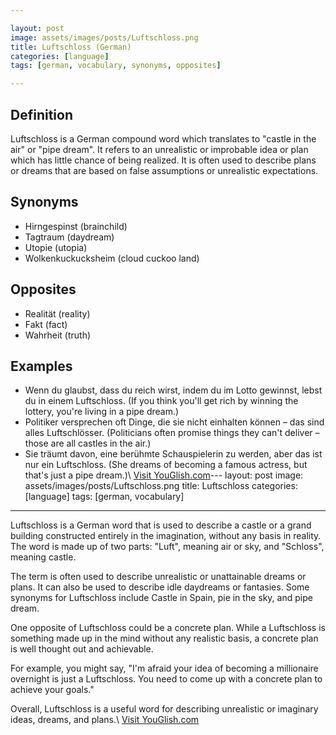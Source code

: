```yaml
---

layout: post
image: assets/images/posts/Luftschloss.png
title: Luftschloss (German)
categories: [language]
tags: [german, vocabulary, synonyms, opposites]

---
```


## Definition

Luftschloss is a German compound word which translates to "castle in the air" or "pipe dream". It refers to an unrealistic or improbable idea or plan which has little chance of being realized. It is often used to describe plans or dreams that are based on false assumptions or unrealistic expectations.

## Synonyms

- Hirngespinst (brainchild)
- Tagtraum (daydream)
- Utopie (utopia)
- Wolkenkuckucksheim (cloud cuckoo land)

## Opposites

- Realität (reality)
- Fakt (fact)
- Wahrheit (truth)

## Examples

- Wenn du glaubst, dass du reich wirst, indem du im Lotto gewinnst, lebst du in einem Luftschloss. (If you think you'll get rich by winning the lottery, you're living in a pipe dream.)
- Politiker versprechen oft Dinge, die sie nicht einhalten können – das sind alles Luftschlösser. (Politicians often promise things they can't deliver – those are all castles in the air.)
- Sie träumt davon, eine berühmte Schauspielerin zu werden, aber das ist nur ein Luftschloss. (She dreams of becoming a famous actress, but that's just a pipe dream.)\ <a id="yg-widget-0" class="youglish-widget" data-query="Luftschloss" data-lang="german" data-components="8412" data-auto-start="0" data-bkg-color="theme_light" data-title="How%20to%20pronounce%20Luftschloss%20in%20German"  rel="nofollow" href="https://youglish.com">Visit YouGlish.com</a><script async src="https://youglish.com/public/emb/widget.js" charset="utf-8"></script>---
layout: post
image: assets/images/posts/Luftschloss.png
title: Luftschloss
categories: [language]
tags: [german, vocabulary]
---

Luftschloss is a German word that is used to describe a castle or a grand building constructed entirely in the imagination, without any basis in reality. The word is made up of two parts: "Luft", meaning air or sky, and "Schloss", meaning castle.

The term is often used to describe unrealistic or unattainable dreams or plans. It can also be used to describe idle daydreams or fantasies. Some synonyms for Luftschloss include Castle in Spain, pie in the sky, and pipe dream.

One opposite of Luftschloss could be a concrete plan. While a Luftschloss is something made up in the mind without any realistic basis, a concrete plan is well thought out and achievable. 

For example, you might say, "I'm afraid your idea of becoming a millionaire overnight is just a Luftschloss. You need to come up with a concrete plan to achieve your goals." 

Overall, Luftschloss is a useful word for describing unrealistic or imaginary ideas, dreams, and plans.\ <a id="yg-widget-0" class="youglish-widget" data-query="Luftschloss" data-lang="german" data-components="8412" data-auto-start="0" data-bkg-color="theme_light" data-title="How%20to%20pronounce%20Luftschloss%20in%20German"  rel="nofollow" href="https://youglish.com">Visit YouGlish.com</a><script async src="https://youglish.com/public/emb/widget.js" charset="utf-8"></script>